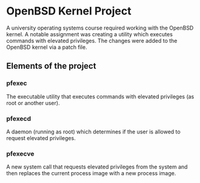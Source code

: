 # OpenBSD Kernel Project
A university operating systems course required working with the OpenBSD kernel. A notable assignment was creating a utility which executes commands with elevated privileges. The changes were added to the OpenBSD kernel via a patch file.

## Elements of the project

### pfexec
The executable utility that executes commands with elevated privileges (as root or another user).

### pfexecd
A daemon (running as root) which determines if the user is allowed to request elevated privileges.

### pfexecve
A new system call that requests elevated privileges from the system and then replaces the current process image with a new process image.
